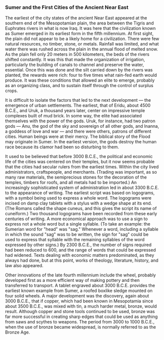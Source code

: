 ### Sumer and the First Cities of the Ancient Near East

The earliest of the city states of the ancient Near East appeared at the southern end of the Mesopotamian plain, the area between the Tigris and Euphrates rivers in what is now Iraq. It was here that the civilization known as Sumer emerged in its earliest form in the fifth millennium. At first sight, the plain did not appear to be a likely home for a civilization. There were few natural resources, no timber, stone, or metals. Rainfall was limited, and what water there was rushed across the plain in the annual flood of melted snow. As the plain fell only 20 meters in 500 kilometers, the beds of the rivers shifted constantly. It was this that made the organization of irrigation, particularly the building of canals to channel and preserve the water, essential. Once this was done and the silt carried down by the rivers was planted, the rewards were rich: four to five times what rain-fed earth would produce. It was these conditions that allowed an elite to emerge, probably as an organizing class, and to sustain itself through the control of surplus crops.

It is difficult to isolate the factors that led to the next development — the emergence of urban settlements. The earliest, that of Eridu, about 4500 B.C.E., and Uruk, a thousand years later, center on impressive temple complexes built of mud brick. In some way, the elite had associated themselves with the power of the gods. Uruk, for instance, had two patron gods — Anu, the god of the sky and sovereign of all other gods, and Inanna, a goddess of love and war — and there were others, patrons of different cities. Human beings were at their mercy. The biblical story of the Flood may originate in Sumer. In the earliest version, the gods destroy the human race because its clamor had been so disturbing to them.

It used to be believed that before 3000 B.C.E., the political and economic life of the cities was centered on their temples, but it now seems probable that the cities had secular rulers from the earliest times. Within the city lived administrators, craftspeople, and merchants. (Trading was important, as so many raw materials, the semiprecious stones for the decoration of the temples, timbers for roofs, and all metals had to be imported.) An increasingly sophisticated system of administration led in about 3300 B.C.E. to the appearance of writing. The earliest script was based on logograms, with a symbol being used to express a whole word. The logograms were incised on damp clay tablets with a stylus with a wedge shape at its end. (The Romans called the shape cuneus, and this gives the script its name of cuneiform.) Two thousand logograms have been recorded from these early centuries of writing. A more economical approach was to use a sign to express not a whole word but a single syllable. (To take an example: the Sumerian word for "head" was "sag." Whenever a word, including a syllable in which the sound "sag" was to be written, the sign for "sag" could be used to express that syllable with the remaining syllables of the word expressed by other signs.) By 2300 B.C.E., the number of signs required had been reduced to 600, and the range of words that could be expressed had widened. Texts dealing with economic matters predominated, as they always had done, but at this point, works of theology, literature, history, and law also appeared.

Other innovations of the late fourth millennium include the wheel, probably developed first as a more efficient way of making pottery and then transferred to transport. A tablet engraved about 3000 B.C.E. provides the earliest known example from Sumer, a roofed boxlike sledge mounted on four solid wheels. A major development was the discovery, again about 3000 B.C.E., that if copper, which had been known in Mesopotamia since about 3500 B.C.E., was mixed with tin, a much harder metal, bronze, would result. Although copper and stone tools continued to be used, bronze was far more successful in creating sharp edges that could be used as anything from saws and scythes to weapons. The period from 3000 to 1000 B.C.E., when the use of bronze became widespread, is normally referred to as the Bronze Age.
